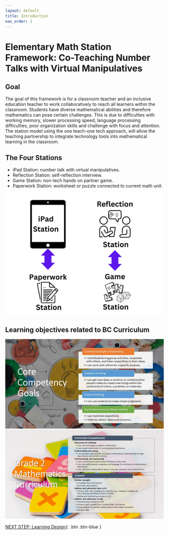 ```yaml
---
layout: default
title: Introduction 
nav_order: 1
---
```


# Elementary Math Station Framework: Co-Teaching Number Talks with Virtual Manipulatives 

## Goal
The goal of this framework is for a classroom teacher and an inclusive education teacher to work collaboratively to reach all learners within the classroom. Students have diverse mathematical abilities and therefore mathematics can pose certain challenges. This is due to difficulties with working memory, slower processing speed, language processing difficulties, poor organization skills and challenge with focus and attention. The station model using the one teach-one tech approach, will allow the teaching partnership to integrate technology tools into mathematical learning in the classroom. 

## The Four Stations
- iPad Station: number talk with virtual manipulatives. 
- Reflection Station: self-reflection interview.
- Game Station: non-tech hands on partner game.
- Paperwork Station: worksheet or puzzle connected to current math unit.

<img src="images/stations.png" style="width:700px;" alt="Stations"><br>

## Learning objectives related to BC Curriculum
<img src="images/core-competencies.jpg" style="width:700px;" alt="Core Competencies"><br>
<img src="images/curriculum.jpg" style="width:700px;" alt="Core Competencies">

[NEXT STEP: Learning Design](learning-design.html){: .btn .btn-blue }
